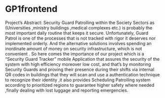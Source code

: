 # GP1frontend
Project’s Abstract:
Security Guard Patrolling within the Society Sectors as (Universities ,ministry buildings 
,medical complexes etc.) is probably the most important daily routine that keeps it secure. 
Unfortunately, Guard Patrol is one of the processes that is not tracked with rigor it 
deserves nor implemented orderly. And the alternative solutions involves spending an 
inordinate amount of money on security infrastructure, which is not convenient .
So here comes the importance of our project which is a “Security Guard Tracker”
mobile Application that assures the security of the system with high efficiency moreover 
low cost, and that’s by monitoring Security Guards and proving their presence during 
their shifts via internal QR codes in buildings that they will scan and use a authentication
technique to recognize their identity ,it also provides Scheduling Patrolling system 
according to prioritized regions to guarantee higher safety where needed ,finally dealing 
with lost luggage and reporting emergencies.
